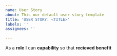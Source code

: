 ```yaml
---
name: User Story
about: This our default user story template
title: 'USER STORY: <TITLE>'
labels: ''
assignees: ''

---
```


As a **role** I can **capability** so that **recieved benefit**
